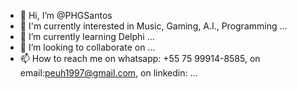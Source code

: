 - 👋 Hi, I’m @PHGSantos
- 👀 I'm currently interested in Music, Gaming, A.I., Programming ...
- 🌱 I’m currently learning Delphi ...
- 💞️ I’m looking to collaborate on ...
- 📫 How to reach me on whatsapp: +55 75 99914-8585, on email:peuh1997@gmail.com, on linkedin: ...

<!---
PHGSantos/PHGSantos is a ✨ special ✨ repository because its `README.md` (this file) appears on your GitHub profile.
You can click the Preview link to take a look at your changes.
--->
